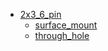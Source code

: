 * [2x3_6_pin](2x3_6_pin)
  * [surface_mount](2x3_6_pin/surface_mount)
  * [through_hole](2x3_6_pin/surface_mount/through_hole)
